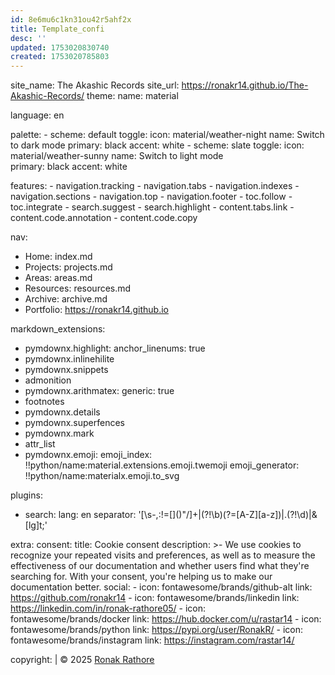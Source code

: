 ```yaml
---
id: 8e6mu6c1kn31ou42r5ahf2x
title: Template_confi
desc: ''
updated: 1753020830740
created: 1753020785803
---
```

site_name: The Akashic Records
site_url: https://ronakr14.github.io/The-Akashic-Records/
theme:
  name: material

  language: en

  palette:
    - scheme: default
      toggle:
        icon: material/weather-night
        name: Switch to dark mode
      primary: black
      accent: white
    - scheme: slate 
      toggle:
        icon: material/weather-sunny
        name: Switch to light mode    
      primary: black
      accent: white
    
  features:
    - navigation.tracking
    - navigation.tabs
    - navigation.indexes
    - navigation.sections
    - navigation.top
    - navigation.footer
    - toc.follow
    - toc.integrate
    - search.suggest
    - search.highlight
    - content.tabs.link
    - content.code.annotation
    - content.code.copy

nav:
  - Home: index.md
  - Projects: projects.md
  - Areas: areas.md
  - Resources: resources.md
  - Archive: archive.md
  - Portfolio: https://ronakr14.github.io
  
markdown_extensions:
  - pymdownx.highlight:
      anchor_linenums: true
  - pymdownx.inlinehilite
  - pymdownx.snippets
  - admonition
  - pymdownx.arithmatex:
      generic: true
  - footnotes
  - pymdownx.details
  - pymdownx.superfences
  - pymdownx.mark
  - attr_list
  - pymdownx.emoji:
      emoji_index: !!python/name:material.extensions.emoji.twemoji
      emoji_generator: !!python/name:materialx.emoji.to_svg

plugins:
  - search:
      lang: en
      separator: '[\s\-,:!=\[\]()"/]+|(?!\b)(?=[A-Z][a-z])|\.(?!\d)|&[lg]t;'

extra:
  consent:
    title: Cookie consent
    description: >- 
      We use cookies to recognize your repeated visits and preferences, as well
      as to measure the effectiveness of our documentation and whether users
      find what they're searching for. With your consent, you're helping us to
      make our documentation better.
  social:
    - icon: fontawesome/brands/github-alt
      link: https://github.com/ronakr14
    - icon: fontawesome/brands/linkedin
      link: https://linkedin.com/in/ronak-rathore05/
    - icon: fontawesome/brands/docker
      link: https://hub.docker.com/u/rastar14
    - icon: fontawesome/brands/python
      link: https://pypi.org/user/RonakR/
    - icon: fontawesome/brands/instagram
      link: https://instagram.com/rastar14/

copyright: |
  &copy; 2025 <a href="https://github.com/ronakr14"  target="_blank" rel="noopener">Ronak Rathore</a>